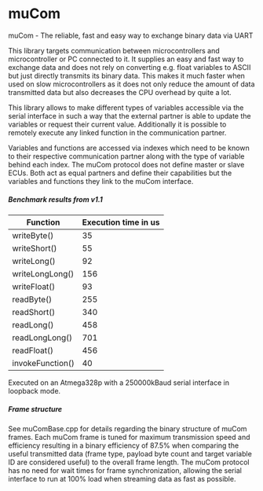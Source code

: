# muCom
muCom - The reliable, fast and easy way to exchange binary data via UART

This library targets communication between microcontrollers and microcontroller or PC connected to it.
It supplies an easy and fast way to exchange data and does not rely on converting e.g. float variables to ASCII but just directly transmits its binary data.
This makes it much faster when used on slow microcontrollers as it does not only reduce the amount of data transmitted data but also decreases the CPU overhead by quite a lot.

This library allows to make different types of variables accessible via the serial interface in such a way that the external partner is able to update the variables or request their current value.
Additionally it is possible to remotely execute any linked function in the communication partner.

Variables and functions are accessed via indexes which need to be known to their respective communication partner along with the type of variable behind each index.
The muCom protocol does not define master or slave ECUs. Both act as equal partners and define their capabilities but the variables and functions they link to the muCom interface.


##### Benchmark results from v1.1 #####
| Function | Execution time in us |
| --- | --- |
| writeByte()      | 35 |
| writeShort()     | 55 |
| writeLong()      | 92 |
| writeLongLong()  | 156 |
| writeFloat()     | 93 |
| readByte()       | 255 |
| readShort()      | 340 |
| readLong()       | 458 |
| readLongLong()   | 701 |
| readFloat()      | 456 |
| invokeFunction() | 40 |

Executed on an Atmega328p with a 250000kBaud serial interface in loopback mode.


##### Frame structure #####

See muComBase.cpp for details regarding the binary structure of muCom frames.
Each muCom frame is tuned for maximum transmission speed and efficiency resulting in a binary efficiency of 87.5% when comparing the useful transmitted data (frame type, payload byte count and target variable ID are considered useful) to the overall frame length.
The muCom protocol has no need for wait times for frame synchronization, allowing the serial interface to run at 100% load when streaming data as fast as possible.
